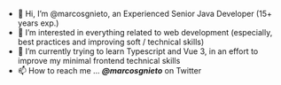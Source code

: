 - 👋 Hi, I’m @marcosgnieto, an Experienced Senior Java Developer (15+ years exp.)
- 👀 I’m interested in everything related to web development (especially, best practices and improving soft / technical skills)
- 🌱 I’m currently trying to learn Typescript and Vue 3, in an effort to improve my minimal frontend technical skills
- 📫 How to reach me ... ***@marcosgnieto*** on Twitter

<!---
marcosgnieto/marcosgnieto is a ✨ special ✨ repository because its `README.md` (this file) appears on your GitHub profile.
You can click the Preview link to take a look at your changes.
--->
